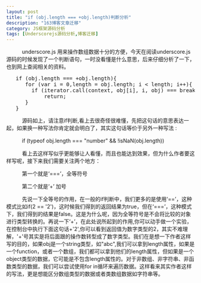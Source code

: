 ```yaml
---
layout: post
title: "if (obj.length === +obj.length)判断分析"
description: "163博客文章迁移"
category: JS框架源码分析
tags: [Underscorejs源码分析,博客迁移]
---
```



　　　underscore.js 用来操作数组数据十分的方便，今天在阅读underscore.js源码的时候发现了一个判断语句，一时没看懂是什么意思，后来仔细分析了一下，也到网上查阅相关的资料。
　　　
   
<pre class="prettyprint lang-javascript">
   if (obj.length === +obj.length){
      for (var i = 0,length = obj.length; i &lt; length; i++){
      	if (iterator.call(context, obj[i], i, obj) === breaker)
      		return;
      }
   }
</pre>
　　　源码如上，请注意if判断,看上去很奇怪很难懂，先把这句话的意思表达一起，如果换一种写法你肯定就会明白了，其实这句话等价于另外一种写法 :

　　　if (typeof obj.length === "number" && !isNaN(obj.length))　　　

　　　看上去这样写似乎更能够让人看懂，而且也能达到效果，但为什么作者要这样写呢，接下来我们需要关注两个地方：

　　　第一个就是‘===’，全等符号

　　　第二个就是‘+’ 加号

　　　先说一下全等号的作用，在一般的if判断中，我们更多的是使用‘==’，这种模式比如if(2 == '2')，这时候我们得到的返回结果为true，但在‘===’，这种模式下，我们得到的结果是false。这是为什么呢，因为全等符号是不会将比较的对象进行类型转换的。再说一下‘+’，在此处说所起到的作用,你可以动手做一个实验，在控制台中执行下面这句话+'2',你可以看到返回值为数字类型的2，其实不难理解，'+'号其实是将后面跟的操作数转型成了数字类型。我们在是想一下作者这样写的目的，如果obj是一个string类型，如"abc",我们可以拿到length属性，如果是一个function，或者一个数组，我们都可以拿到他们的length属性，但如果是一个object类型的数据，它可能是不包含length属性的。对于非数组、非字符串、非函数类型的数据，我们可以尝试使用for in循环来遍历数据。这样看来其实作者这样的写法，更是想能区分数组类型的数据或者类数组数据如字符串等。